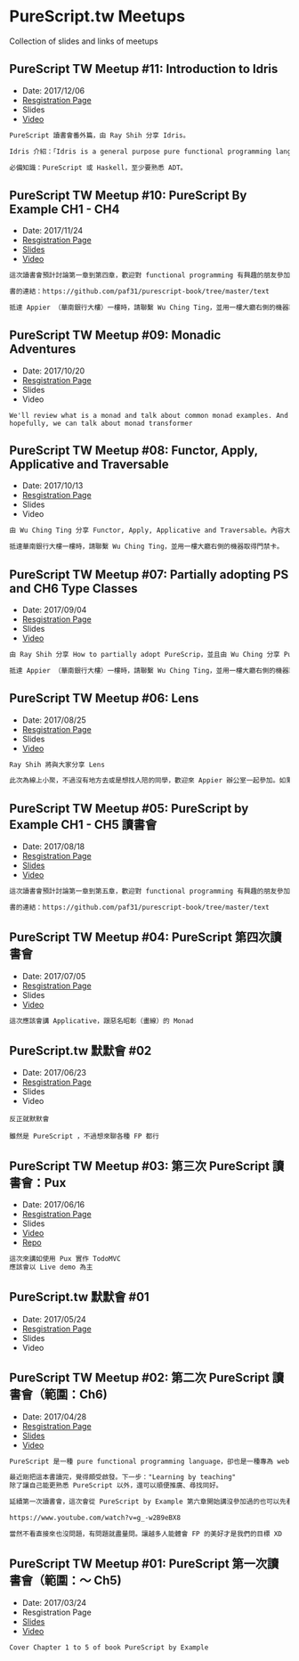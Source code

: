 # PureScript.tw Meetups

Collection of slides and links of meetups

## PureScript TW Meetup #11: Introduction to Idris

* Date: 2017/12/06
* [Resgistration Page](https://www.facebook.com/events/373727023088041/)
* Slides
* [Video](https://www.youtube.com/watch?v=7ARWzXk4lbg)

```md
PureScript 讀書會番外篇，由 Ray Shih 分享 Idris。

Idris 介紹：「Idris is a general purpose pure functional programming language with dependent types. Dependent types allow types to be predicated on values, meaning that some aspects of a program’s behaviour can be specified precisely in the type.」

必備知識：PureScript 或 Haskell，至少要熟悉 ADT。
```

## PureScript TW Meetup #10: PureScript By Example CH1 - CH4

* Date: 2017/11/24
* [Resgistration Page](https://www.facebook.com/events/1928917914094853/)
* [Slides](https://speakerdeck.com/cybai/purescript-meetup-number-10)
* [Video](https://www.youtube.com/watch?v=gzzBqZ08iMk)

```md
這次讀書會預計討論第一章到第四章，歡迎對 functional programming 有興趣的朋友參加。因為是從第一章開始，所以沒有經驗也可以，但建議來之前先讀過書。

書的連結：https://github.com/paf31/purescript-book/tree/master/text

抵達 Appier （華南銀行大樓）一樓時，請聯繫 Wu Ching Ting，並用一樓大廳右側的機器取得門禁卡。
```

## PureScript TW Meetup #09: Monadic Adventures

* Date: 2017/10/20
* [Resgistration Page](https://www.facebook.com/events/175536106331341/)
* Slides
* Video

```
We'll review what is a monad and talk about common monad examples. And hopefully, we can talk about monad transformer
```

## PureScript TW Meetup #08: Functor, Apply, Applicative and Traversable

* Date: 2017/10/13
* [Resgistration Page](https://www.facebook.com/events/1965573623715802/)
* Slides
* Video

```md
由 Wu Ching Ting 分享 Functor, Apply, Applicative and Traversable。內容大約是 PureScript by Example CH 7 和 Learn You a Haskell CH 11。

抵達華南銀行大樓一樓時，請聯繫 Wu Ching Ting，並用一樓大廳右側的機器取得門禁卡。
```

## PureScript TW Meetup #07: Partially adopting PS and CH6 Type Classes

* Date: 2017/09/04
* [Resgistration Page](https://www.facebook.com/events/1952222518353089/)
* Slides
* [Video](https://www.youtube.com/watch?v=rZAS_X-0qV4)

```md
由 Ray Shih 分享 How to partially adopt PureScrip，並且由 Wu Ching 分享 PureScript by Example CH6 - Type Classes

抵達 Appier （華南銀行大樓）一樓時，請聯繫 Wu Ching Ting，並用一樓大廳右側的機器取得門禁卡。
```

## PureScript TW Meetup #06: Lens

* Date: 2017/08/25
* [Resgistration Page](https://www.facebook.com/events/302604686873003/)
* Slides
* [Video](https://www.youtube.com/watch?v=ZHw3sciGq6s)

```md
Ray Shih 將與大家分享 Lens

此次為線上小聚，不過沒有地方去或是想找人陪的同學，歡迎來 Appier 辦公室一起參加。如果要來 Appier，事先告知 Wu Ching Ting 就可以了。
```

## PureScript TW Meetup #05: PureScript by Example CH1 - CH5 讀書會

* Date: 2017/08/18
* [Resgistration Page](https://www.facebook.com/events/357064568059476/)
* [Slides](https://www.slideshare.net/mnfshih/purescript-tutorial-1)
* [Video](https://www.facebook.com/groups/PureScript.tw/permalink/1820247728286047/)

```md
這次讀書會預計討論第一章到第五章，歡迎對 functional programming 有興趣的朋友參加。因為是從第一章開始，所以沒有經驗也可以，但建議來之前先讀過書。

書的連結：https://github.com/paf31/purescript-book/tree/master/text
```

## PureScript TW Meetup #04: PureScript 第四次讀書會

* Date: 2017/07/05
* [Resgistration Page](https://www.facebook.com/events/397721377289594/)
* Slides
* [Video](https://www.youtube.com/watch?v=sgmUdKlHAfc)

```md
這次應該會講 Applicative，跟惡名昭彰（畫線）的 Monad
```

## PureScript.tw 默默會 #02

* Date: 2017/06/23
* [Resgistration Page](https://www.facebook.com/events/310778459376180/)
* Slides
* Video

```
反正就默默會

雖然是 PureScript ，不過想來聊各種 FP 都行
```

## PureScript TW Meetup #03: 第三次 PureScript 讀書會：Pux

* Date: 2017/06/16
* [Resgistration Page](https://www.facebook.com/events/1595521943791406/)
* Slides
* [Video](https://www.facebook.com/events/270554746748919/permalink/284458755358518/)
* [Repo](https://github.com/rayshih/pux-todomvc)

```md
這次來講如使用 Pux 實作 TodoMVC
應該會以 Live demo 為主
```

## PureScript.tw 默默會 #01

* Date: 2017/05/24
* [Resgistration Page](https://www.facebook.com/events/242159469597851/)
* Slides
* Video

## PureScript TW Meetup #02: 第二次 PureScript 讀書會（範圍：Ch6)

* Date: 2017/04/28
* [Resgistration Page](https://www.facebook.com/events/1909383499340262/)
* [Slides](https://speakerdeck.com/rayshih/purescript-dot-tw-meetup-2-tutorial-2)
* [Video](https://www.youtube.com/watch?v=uoWZi5W6PqU)

```md
PureScript 是一種 pure functional programming language，卻也是一種專為 web (JS environment）開發的程式語言。

最近剛把這本書讀完，覺得頗受啟發。下一步："Learning by teaching"
除了讓自己能更熟悉 PureScript 以外，還可以順便推廣、尋找同好。

延續第一次讀書會，這次會從 PureScript by Example 第六章開始講沒參加過的也可以先看上次讀書會的錄影

https://www.youtube.com/watch?v=g_-w2B9eBX8

當然不看直接來也沒問題，有問題就盡量問。讓越多人能體會 FP 的美好才是我們的目標 XD
```

## PureScript TW Meetup #01: PureScript 第一次讀書會（範圍：～ Ch5)

* Date: 2017/03/24
* Resgistration Page
* [Slides](https://www.slideshare.net/mnfshih/purescript-tutorial-1)
* [Video](https://www.youtube.com/watch?v=g_-w2B9eBX8)

```md
Cover Chapter 1 to 5 of book PureScript by Example
```
